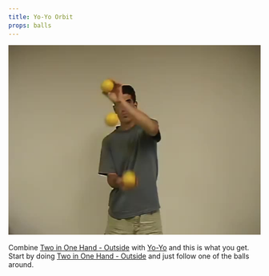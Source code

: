 ```yaml
---
title: Yo-Yo Orbit
props: balls
---
```


![Yo-Yo Orbit](/site/videos/poster/yo-yoorbit.jpg)

Combine [Two in One Hand - Outside](/site/en/twoinonehand-outside/README.md) with [Yo-Yo](/site/en/yo-yo/README.md) and this is what you get. Start by doing
 [Two in One Hand - Outside](/site/en/twoinonehand-outside/README.md) and just follow one of the balls around.

